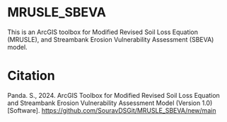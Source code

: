 # MRUSLE_SBEVA
This is an ArcGIS toolbox for Modified Revised Soil Loss Equation (MRUSLE), and Streambank Erosion Vulnerability Assessment (SBEVA) model.

# Citation
Panda. S., 2024. ArcGIS Toolbox for Modified Revised Soil Loss Equation and Streambank Erosion Vulnerability Assessment Model (Version 1.0) [Software]. https://github.com/SouravDSGit/MRUSLE_SBEVA/new/main
